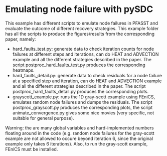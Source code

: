 Emulating node failure with pySDC
=================================

This example has different scripts to emulate node failures in PFASST and evaluate the outcome of different recovery 
strategies. This example folder has all the scripts to produce the figures/results from the corresponding paper, namely:

* hard_faults_test.py: generate data to check iteration counts for node failures at different steps and iterations, 
can do HEAT and ADVECTION example and all the different strategies described in the paper. 
The script postproc_hard_faults_test.py produces the corresponding heatmaps.
* hard_faults_detail.py: generate data to check residuals for a node failure at a specified step and iteration, can do
HEAT and ADVECTION example and all the different strategies described in the paper. 
The script postproc_hard_faults_detail.py produces the corresponding plots.
* grayscott_example.py: runs the 1D gray-scott example using FEniCS, emulates random node failures and dumps the residuals. 
The script postproc_grayscott.py produces the corresponding plots, the script animate_convergence.py gives some nice movies 
(very specific, not suitable for general purpose).
 
Warning: the are many global variables and hard-implemented numbers floating around in the code 
(e.g. random node failures for the gray-scott example are not allowed to occure beyond iteration 6, 
since the original example only takes 6 iterations). Also, to run the gray-scott example, FEniCS must be installed.